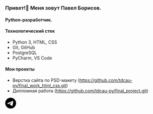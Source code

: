 ### Привет!👋 Меня зовут Павел Борисов.
#### Python-разработчик.

#### Технологический стек
* Python 3, HTML, CSS
* Git, GitHub
* PostgreSQL
* PyCharm, VS Code

#### Мои проекты
- Верстка сайта по PSD-макету (https://github.com/tdcau-py/final_work_html_css.git)
- Дипломная работа (https://github.com/tdcau-py/final_project.git)



[<img src="https://github.com/tdcau-py/tdcau-py/blob/main/img/telegram.svg" width="35" height="35" style="background-color: #26A5E4;">](https://t.me/tdcau_py)

